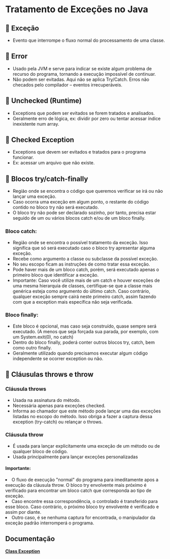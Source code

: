 <h1> Tratamento de Exceções no Java </h1>

<h2> 🔸 Exceção </h2>
<ul> 
  <li> Evento que interrompe o fluxo normal do processamento de uma classe. </li>
</ul>

<h2> 🔸 Error </h2>
<ul> 
  <li> Usado pela JVM e serve para indicar se existe algum problema de recurso do programa, tornando a execução impossível de continuar. </li>
  <li> Não podem ser evitadas. Aqui não se aplica Try/Catch. Erros não checados pelo compilador – eventos irrecuperáveis. </li>
</ul>

<h2> 🔸 Unchecked (Runtime) </h2>
<ul> 
  <li> Exceptions que podem ser evitados se forem tratados e analisados. </li>
  <li> Geralmente erro de lógica, ex: dividir por zero ou tentar acessar índice inexistente num array. </li>
</ul>

<h2> 🔸  Checked Exception </h2>
<ul> 
  <li> Exceptions que devem ser evitados e tratados para o programa funcionar. </li>
  <li> Ex: acessar um arquivo que não existe. </li>
</ul>


<h2>  🔸 Blocos try/catch-finally </h2>
<ul> 
  <li> Região onde se encontra o código que queremos verificar se irá ou não lançar uma exceção. </li>
  <li> Caso ocorra uma exceção em algum ponto, o restante do código contido no bloco try não será executado.  </li>
  <li> O bloco try não pode ser declarado sozinho, por tanto, precisa estar seguido de um ou vários blocos catch e/ou de um bloco finally.  </li>
</ul>
  <h3> Bloco catch:  </h3>
  <ul> 
     <li>  Região onde se encontra o possível tratamento da exceção. Isso significa que só será executado caso o bloco try apresentar alguma exceção.</li>
   <li>    Recebe como argumento a classe ou subclasse da possível exceção.</li>
     <li>  No seu escopo ficam as instruções de como tratar essa exceção.</li>
     <li>  Pode haver mais de um bloco catch, porém, será executado apenas o primeiro bloco que identificar a exceção.</li>
     <li>  Importante: Caso você utilize mais de um catch e houver exceções de uma mesma hierarquia de classes, certifique-se que a classe mais genérica esteja como argumento do último catch. Caso contrário, qualquer exceção sempre cairá neste primeiro catch, assim fazendo com que a exception mais específica não seja verificada.</li>
</ul> 
     <h3> Bloco finally:  </h3>
     <ul> 
      <li> Este bloco é opcional, mas caso seja construído, quase sempre será executado. (A menos que seja forçada sua parada, por exemplo, com um System.exit(0), no catch) </li>
      <li> Dentro do bloco finally, poderá conter outros blocos try, catch, bem como outro finally.</li>
     <li>  Geralmente utilizado quando precisamos executar algum código independente se ocorrer exception ou não. </li>
  </ul> 

<h2> 🔸 Cláusulas throws e throw </h2>
<h3> Cláusula throws  </h3>
 <ul> 
      <li> Usada na assinatura do método. </li>
      <li> Necessária apenas para exceções checked. </li>
     <li>  Informa ao chamador que este método pode lançar uma das exceções listadas no escopo do método. Isso obriga a fazer a captura dessa exception (try-catch) ou relançar o throws. </li>
  </ul> 
<h3> Cláusula throw  </h3>
 <ul> 
      <li>  É usada para lançar explicitamente uma exceção de um método ou de qualquer bloco de código. </li>
      <li> Usada principalmente para lançar exceções personalizadas </li>    
  </ul> 

   <h4> Importante: </h4> 
   
   <li>    O fluxo de execução "normal" do programa para imeditamente apos a execução da cláusula throw. O bloco try envolvente mais próximo é verificado para encontrar um bloco catch que corresponda ao tipo de exceção.</li>
     <li>  Caso encontre essa correspondência, o controlado é transferido para esse bloco. Caso contrário, o próximo bloco try envolvente é verificado e assim por diante.</li>
     <li>  Outro caso, é se nenhuma captura for encontrada, o manipulador da exceção padrão interromperá o programa.  </li>
    </ul> 
    
   
<h2> Documentação </h2>
<strong> <a href="https://docs.oracle.com/javase/7/docs/api/java/lang/Exception.html"> Class Exception </a></strong>
